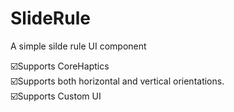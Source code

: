 # SlideRule

A simple silde rule UI component

☑️Supports CoreHaptics<br>
☑️Supports both horizontal and vertical orientations.<br>
☑️Supports Custom UI<br>
